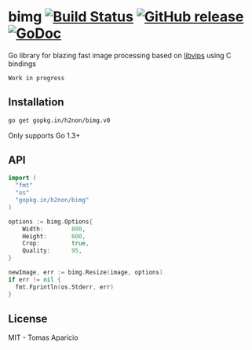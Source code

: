 # bimg [![Build Status](https://travis-ci.org/h2non/bimg.png)](https://travis-ci.org/h2non/bimg) [![GitHub release](https://img.shields.io/github/tag/h2non/bimg.svg)]() [![GoDoc](https://godoc.org/github.com/h2non/bimg?status.png)](https://godoc.org/github.com/h2non/bimg)

Go library for blazing fast image processing based on [libvips](https://github.com/jcupitt/libvips) using C bindings

`Work in progress`

## Installation

```bash
go get gopkg.in/h2non/bimg.v0
```

Only supports Go 1.3+

## API

```go
import (
  "fmt"
  "os"
  "gopkg.in/h2non/bimg"
)

options := bimg.Options{
    Width:        800,
    Height:       600,
    Crop:         true,
    Quality:      95,
}

newImage, err := bimg.Resize(image, options)
if err != nil {
  fmt.Fprintln(os.Stderr, err)
}
```

## License

MIT - Tomas Aparicio

